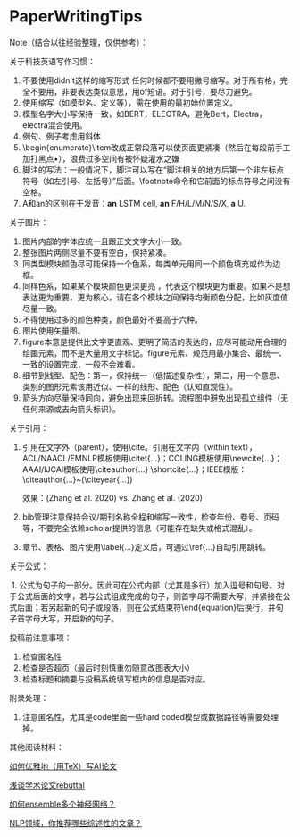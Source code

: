 # PaperWritingTips

Note（结合以往经验整理，仅供参考）：

关于科技英语写作习惯：

1. 不要使用didn't这样的缩写形式 任何时候都不要用撇号缩写。对于所有格，完全不要用，非要表达类似意思，用of短语。对于引号，要尽力避免。
2. 使用缩写（如模型名、定义等），需在使用的最初始位置定义。
3. 模型名字大小写保持一致，如BERT，ELECTRA，避免Bert，Electra，electra混合使用。
4. 例句、例子考虑用斜体
5. \begin{enumerate}\item改成正常段落可以使页面更紧凑（然后在每段前手工加打黑点$\bullet$），浪费过多空间有被怀疑灌水之嫌
6.  脚注的写法：一般情况下，脚注可以写在“脚注相关的地方后第一个非左标点符号（如左引号、左括号）”后面。\footnote命令和它前面的标点符号之间没有空格。
7. A和an的区别在于发音：**an** LSTM cell, **an** F/H/L/M/N/S/X, **a** U.

关于图片：

1. 图片内部的字体应统一且跟正文文字大小一致。
2. 整张图片两侧尽量不要有空白，保持紧凑。
3. 同类型模块颜色尽可能保持一个色系，每类单元用同一个颜色填充或作为边框。
4. 同样色系，如果某个模块颜色更深更亮 ，代表这个模块更为重要。如果不是想表达更为重要，更为核心，请在各个模块之间保持均衡颜色分配，比如灰度值尽量一致。
5. 不得使用过多的颜色种类，颜色最好不要高于六种。
6. 图片使用矢量图。
7. figure本意是提供比文字更直观、更明了简洁的表达的，应尽可能动用合理的绘画元素，而不是大量用文字标记。figure元素、规范用最小集合、最统一、一致的设置完成，一般不会难看。
8. 细节到线型、配色：第一，保持统一（低描述复杂性），第二，用一个意思、类别的图形元素该用近似、一样的线形、配色（认知直观性）。
9. 箭头方向尽量保持同向，避免出现来回折转。流程图中避免出现孤立组件（无任何来源或去向箭头标识）。

关于引用：

1. 引用在文字外（parent），使用\cite。引用在文字内（within text），ACL/NAACL/EMNLP模板使用\citet{...}；COLING模板使用\newcite{...}；AAAI/IJCAI模板使用\citeauthor{...} \shortcite{...}；IEEE模版：\citeauthor{...}~(\citeyear{...})

   效果：(Zhang et al. 2020)  vs. Zhang et al. (2020)

2. bib管理注意保持会议/期刊名称全程和缩写一致性，检查年份、卷号、页码等，不要完全依赖scholar提供的信息（可能存在缺失或格式混乱）。

3. 章节、表格、图片使用\label{...}定义后，可通过\ref{...}自动引用跳转。

关于公式：

​	1. 公式为句子的一部分。因此可在公式内部（尤其是多行）加入逗号和句号。对于公式后面的文字，若与公式组成完成的句子，则首字母不需要大写，并紧接在公式后面；若另起新的句子或段落，则在公式结束符\end{equation}后换行，并句子首字母大写，开启新的句子。

投稿前注意事项：

1. 检查匿名性
2. 检查是否超页（最后时刻慎重勿随意改图表大小）
3. 检查标题和摘要与投稿系统填写框内的信息是否对应。

附录处理：

1. 注意匿名性，尤其是code里面一些hard coded模型或数据路径等需要处理掉。

其他阅读材料：

[如何优雅地（用TeX）写AI论文](https://zhuanlan.zhihu.com/p/103519006?utm_source=wechat_session&utm_medium=social&utm_oi=37609443164160&utm_content=sec)

[浅谈学术论文rebuttal](https://zhuanlan.zhihu.com/p/104298923)

[如何ensemble多个神经网络？](https://www.zhihu.com/question/60753512)

[NLP领域，你推荐哪些综述性的文章？](https://www.zhihu.com/question/355125622/answer/890666561?utm_source=wechat_session&utm_medium=social&utm_oi=37609443164160&utm_content=sec)

